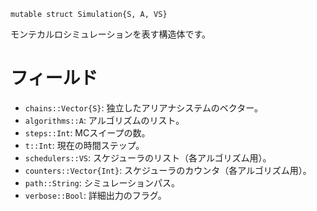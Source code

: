 ```
mutable struct Simulation{S, A, VS}
```

モンテカルロシミュレーションを表す構造体です。

# フィールド

  * `chains::Vector{S}`: 独立したアリアナシステムのベクター。
  * `algorithms::A`: アルゴリズムのリスト。
  * `steps::Int`: MCスイープの数。
  * `t::Int`: 現在の時間ステップ。
  * `schedulers::VS`: スケジューラのリスト（各アルゴリズム用）。
  * `counters::Vector{Int}`: スケジューラのカウンタ（各アルゴリズム用）。
  * `path::String`: シミュレーションパス。
  * `verbose::Bool`: 詳細出力のフラグ。

